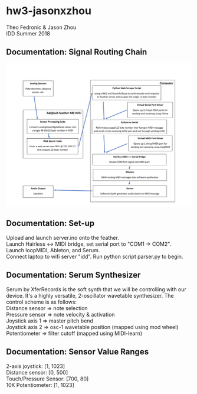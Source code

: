# hw3-jasonxzhou
Theo Fedronic & Jason Zhou  
IDD Summer 2018  

## Documentation: Signal Routing Chain  
![alt text](https://github.com/IDD-su18/hw3-jasonxzhou/blob/master/routing-1.jpg)

## Documentation: Set-up  
Upload and launch server.ino onto the feather.  
Launch Hairless <-> MIDI bridge, set serial port to "COM1 -> COM2".  
Launch loopMIDI, Ableton, and Serum.  
Connect laptop to wifi server "idd". 
Run python script parser.py to begin.  

## Documentation: Serum Synthesizer
Serum by XferRecords is the soft synth that we will be controlling with our device. It's a highly versatile, 2-oscillator wavetable synthesizer.
The control scheme is as follows:  
Distance sensor => note selection  
Pressure sensor => note velocity & activation     
Joystick axis 1 => master pitch bend  
Joystick axis 2 => osc-1 wavetable position (mapped using mod wheel)  
Potentiometer => filter cutoff (mapped using MIDI-learn)  
  
## Documentation: Sensor Value Ranges  
2-axis joystick: [1, 1023]  
Distance sensor: [0, 500]  
Touch/Pressure Sensor: [700, 80]  
10K Potentiometer: [1, 1023]  
 
